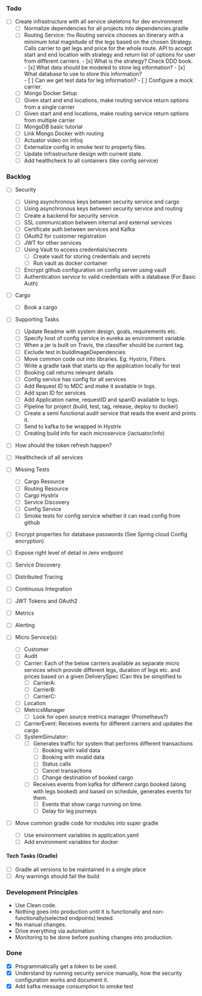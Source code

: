 ### Todo
- [ ] Create infrastructure with all service skeletons for dev environment
    - [ ] Normalize dependencies for all projects into dependencies.gradle
    - [ ] Routing Service: `The` Routing service chooses an itinerary with a minimum total magnitude of the legs 
          based on the chosen Strategy. Calls carrier to get legs and price for the whole route.
          API to accept start and end location with strategy and return list of options for user from different carriers.
          - [x] What is the strategy? Check DDD book.
          - [x] What data should be modeled to store leg information?
          - [x] What database to use to store this information?  
          - [ ] Can we get test data for leg information?
          - [ ] Configure a mock carrier.
    - [ ] Mongo Docker Setup
    - [ ] Given start and end locations, make routing service return options from a single carrier
    - [ ] Given start and end locations, make routing service return options from multiple carrier
    - [ ] MongoDB basic tutorial
    - [ ] Link Mongo Docker with routing
    - [ ] Actuator video on infoq
    - [ ] Externalize config in smoke test to property files.
    - [ ] Update infrastructure design with current state.
    - [ ] Add healthcheck to all containers (like config service)
    
### Backlog
- [ ] Security
    - [ ] Using asynchronous keys between security service and cargo
    - [ ] Using asynchronous keys between security service and routing 
    - [ ] Create a backend for security service. 
    - [ ] SSL communication between internal and external services
    - [ ] Certificate auth between services and Kafka
    - [ ] OAuth2 for customer registration
    - [ ] JWT for other services
    - [ ] Using Vault to access credentials/secrets
        - [ ] Create vault for storing credentials and secrets
        - [ ] Run vault as docker container
    - [ ] Encrypt github configuration on config server using vault
    - [ ] Authentication service to valid credentials with a database (For Basic Auth)

- [ ] Cargo
    - [ ] Book a cargo 

- [ ] Supporting Tasks
    
    - [ ] Update Readme with system design, goals, requirements etc.
    - [ ] Specify host of config service in eureka as environment variable.
    - [ ] When a jar is built on Travis, the classifier should be current tag.
    - [ ] Exclude test in buildImageDependencies
    - [ ] Move common code out into libraries. Eg. Hystrix, Filters.
    - [ ] Write a gradle task that starts up the application locally for test
     - [ ] Booking call returns relevant details
     - [ ] Config service has config for all services
    - [ ] Add Request ID to MDC and make it available in logs.
    - [ ] Add span ID for services
    - [ ] Add Application name, requestID and spanID available to logs.
    - [ ] Pipeline for project (build, test, tag, release, deploy to docker)
    - [ ] Create a semi functional audit service that reads the event and prints it.
    - [ ] Send to kafka to be wrapped in Hystrix
    - [ ] Creating build info for each microservice (/actuator/info)
- [ ] How should the token refresh happen?
- [ ] Healthcheck of all services
- [ ] Missing Tests
    - [ ] Cargo Resource
    - [ ] Routing Resource
    - [ ] Cargo Hystrix
    - [ ] Service Discovery
    - [ ] Config Service
    - [ ] Smoke tests for config service whether it can read config from github
- [ ] Encrypt properties for database passwords (See Spring cloud Config encryption)
- [ ] Expose right level of detail in /env endpoint
- [ ] Service Discovery
- [ ] Distributed Tracing
- [ ] Continuous Integration
- [ ] JWT Tokens and OAuth2
- [ ] Metrics
- [ ] Alerting
- [ ] Micro Service(s):
    - [ ] Customer
    - [ ] Audit
    - [ ] Carrier: Each of the below carriers available as separate micro services which provide different legs, duration of legs etc. and prices based on a given DeliverySpec (Can this be simplified to
        - [ ] CarrierA:
        - [ ] CarrierB:
        - [ ] CarrierC:
    - [ ] Location
    - [ ] MetricsManager
        - [ ] Look for open source metrics manager (Prometheus?)
    - [ ] CarrierEvent: Receives events for different carriers and updates the cargo
    - [ ] SystemSimulator:
        - [ ] Generates traffic for system that performs different transactions
            - [ ] Booking with valid data
            - [ ] Booking with invalid data
            - [ ] Status calls
            - [ ] Cancel transactions
            - [ ] Change destination of booked cargo
        - [ ] Receives events from kafka for different cargo booked (along with legs booked) and based on schedule, generates events for them.
            - [ ] Events that show cargo running on time.
            - [ ] Delay for leg journeys

- [ ] Move common gradle code for modules into super gradle
    - [ ] Use environment variables in application.yaml
    - [ ] Add environment variables for docker

#### Tech Tasks (Gradle)
- [ ] Gradle all versions to be maintained in a single place
- [ ] Any warnings should fail the build

### Development Principles
* Use Clean code.
* Nothing goes into production until it is functionally and non-functionally(selected endpoints) tested.
* No manual changes.
* Drive everything via automation
* Monitoring to be done before pushing changes into production.

### Done
- [x] Programmatically get a token to be used.
- [x] Understand by running security service manually, how the security configuration 
        works and document it.
- [x] Add kafka message consumption to smoke test